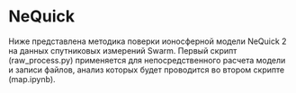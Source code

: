 # NeQuick
Ниже представлена методика поверки ионосферной модели NeQuick 2 на данных спутниковых измерений Swarm.
Первый скрипт (raw_process.py) применяется для непосредственного расчета модели и записи файлов, анализ которых будет проводится во втором скрипте (map.ipynb).
